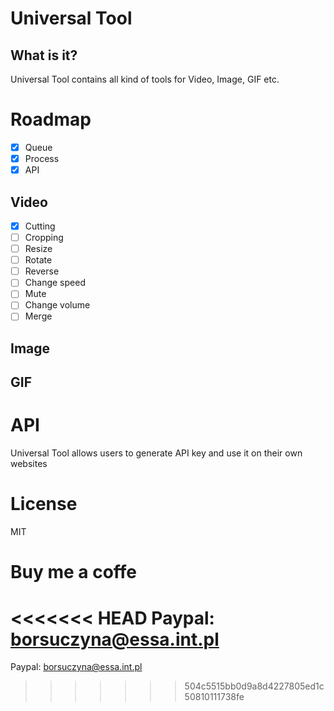 # Universal Tool

## What is it?
Universal Tool contains all kind of tools for Video, Image, GIF etc.

# Roadmap
- [x] Queue
- [x] Process
- [x] API
## Video
- [x] Cutting
- [ ] Cropping
- [ ] Resize
- [ ] Rotate
- [ ] Reverse
- [ ] Change speed
- [ ] Mute
- [ ] Change volume
- [ ] Merge
## Image
## GIF

# API
Universal Tool allows users to generate API key and use it on their own websites

# License
MIT

# Buy me a coffe
<<<<<<< HEAD
Paypal: borsuczyna@essa.int.pl
=======
Paypal: borsuczyna@essa.int.pl
>>>>>>> 504c5515bb0d9a8d4227805ed1c50810111738fe
